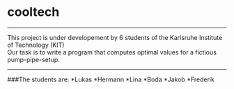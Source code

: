 # cooltech

---

This project is under developement by 6 students of the Karlsruhe Institute of Technology (KIT)  
Our task is to write a program that computes optimal values for a fictious pump-pipe-setup.

---

###The students are:
*Lukas
*Hermann
*Lina
*Boda
*Jakob
*Frederik

